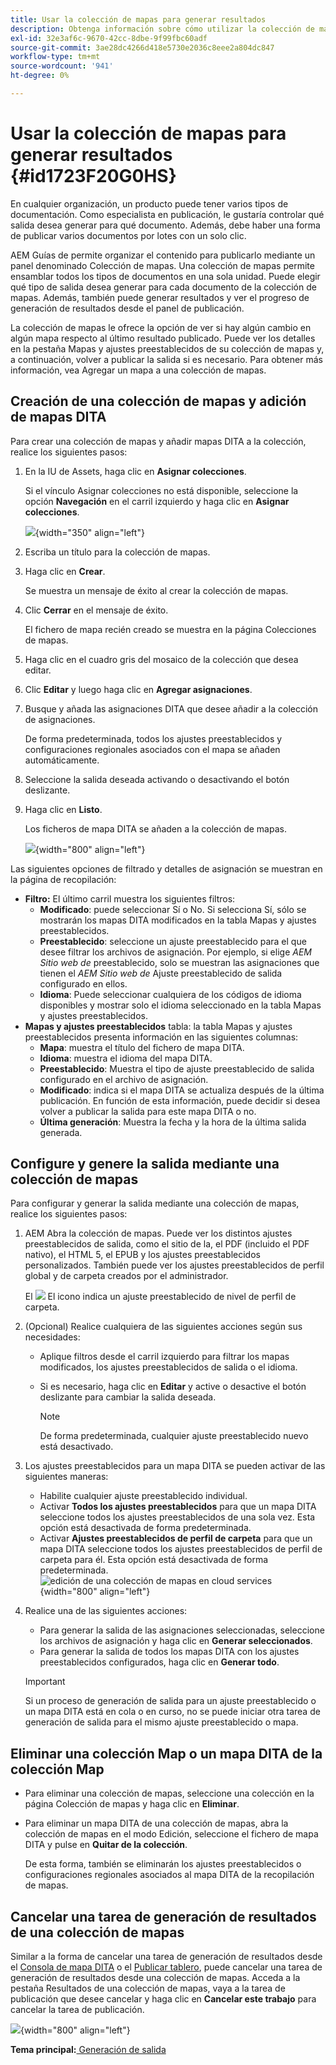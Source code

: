```yaml
---
title: Usar la colección de mapas para generar resultados
description: Obtenga información sobre cómo utilizar la colección de mapas para la generación de resultados
exl-id: 32e3af6c-9670-42cc-8dbe-9f99fbc60adf
source-git-commit: 3ae28dc4266d418e5730e2036c8eee2a804dc847
workflow-type: tm+mt
source-wordcount: '941'
ht-degree: 0%

---
```


# Usar la colección de mapas para generar resultados {#id1723F20G0HS}

En cualquier organización, un producto puede tener varios tipos de documentación. Como especialista en publicación, le gustaría controlar qué salida desea generar para qué documento. Además, debe haber una forma de publicar varios documentos por lotes con un solo clic.

AEM Guías de permite organizar el contenido para publicarlo mediante un panel denominado Colección de mapas. Una colección de mapas permite ensamblar todos los tipos de documentos en una sola unidad. Puede elegir qué tipo de salida desea generar para cada documento de la colección de mapas. Además, también puede generar resultados y ver el progreso de generación de resultados desde el panel de publicación.

La colección de mapas le ofrece la opción de ver si hay algún cambio en algún mapa respecto al último resultado publicado. Puede ver los detalles en la pestaña Mapas y ajustes preestablecidos de su colección de mapas y, a continuación, volver a publicar la salida si es necesario. Para obtener más información, vea Agregar un mapa a una colección de mapas.

## Creación de una colección de mapas y adición de mapas DITA

Para crear una colección de mapas y añadir mapas DITA a la colección, realice los siguientes pasos:

1. En la IU de Assets, haga clic en **Asignar colecciones**.

   Si el vínculo Asignar colecciones no está disponible, seleccione la opción **Navegación** en el carril izquierdo y haga clic en **Asignar colecciones**.

   ![](images/access-map-collection-left-rail.png){width="350" align="left"}

1. Escriba un título para la colección de mapas.
1. Haga clic en **Crear**.

   Se muestra un mensaje de éxito al crear la colección de mapas.

1. Clic **Cerrar** en el mensaje de éxito.

   El fichero de mapa recién creado se muestra en la página Colecciones de mapas.

1. Haga clic en el cuadro gris del mosaico de la colección que desea editar.
1. Clic **Editar** y luego haga clic en **Agregar asignaciones**.
1. Busque y añada las asignaciones DITA que desee añadir a la colección de asignaciones.

   De forma predeterminada, todos los ajustes preestablecidos y configuraciones regionales asociados con el mapa se añaden automáticamente.

1. Seleccione la salida deseada activando o desactivando el botón deslizante.
1. Haga clic en **Listo**.

   Los ficheros de mapa DITA se añaden a la colección de mapas.

   ![](images/maps_presets_62_63.png){width="800" align="left"}

Las siguientes opciones de filtrado y detalles de asignación se muestran en la página de recopilación:

- **Filtro:** El último carril muestra los siguientes filtros:
   - **Modificado**: puede seleccionar Sí o No. Si selecciona Sí, sólo se mostrarán los mapas DITA modificados en la tabla Mapas y ajustes preestablecidos.
   - **Preestablecido**: seleccione un ajuste preestablecido para el que desee filtrar los archivos de asignación. Por ejemplo, si elige *AEM Sitio web de* preestablecido, solo se muestran las asignaciones que tienen el *AEM Sitio web de* Ajuste preestablecido de salida configurado en ellos.
   - **Idioma**: Puede seleccionar cualquiera de los códigos de idioma disponibles y mostrar solo el idioma seleccionado en la tabla Mapas y ajustes preestablecidos.
- **Mapas y ajustes preestablecidos** tabla: la tabla Mapas y ajustes preestablecidos presenta información en las siguientes columnas:
   - **Mapa**: muestra el título del fichero de mapa DITA.
   - **Idioma**: muestra el idioma del mapa DITA.
   - **Preestablecido**: Muestra el tipo de ajuste preestablecido de salida configurado en el archivo de asignación.
   - **Modificado**: indica si el mapa DITA se actualiza después de la última publicación. En función de esta información, puede decidir si desea volver a publicar la salida para este mapa DITA o no.
   - **Última generación**: Muestra la fecha y la hora de la última salida generada.

## Configure y genere la salida mediante una colección de mapas

Para configurar y generar la salida mediante una colección de mapas, realice los siguientes pasos:

1. AEM Abra la colección de mapas. Puede ver los distintos ajustes preestablecidos de salida, como el sitio de la, el PDF (incluido el PDF nativo), el HTML 5, el EPUB y los ajustes preestablecidos personalizados. También puede ver los ajustes preestablecidos de perfil global y de carpeta creados por el administrador.

   El ![](images/global-preset-icon.svg) El icono indica un ajuste preestablecido de nivel de perfil de carpeta.
1. \(Opcional\) Realice cualquiera de las siguientes acciones según sus necesidades:
   - Aplique filtros desde el carril izquierdo para filtrar los mapas modificados, los ajustes preestablecidos de salida o el idioma.
   - Si es necesario, haga clic en **Editar** y active o desactive el botón deslizante para cambiar la salida deseada.



     >[!NOTE]
     >  
     > De forma predeterminada, cualquier ajuste preestablecido nuevo está desactivado.

1. Los ajustes preestablecidos para un mapa DITA se pueden activar de las siguientes maneras:

   - Habilite cualquier ajuste preestablecido individual.
   - Activar **Todos los ajustes preestablecidos** para que un mapa DITA seleccione todos los ajustes preestablecidos de una sola vez. Esta opción está desactivada de forma predeterminada.
   - Activar **Ajustes preestablecidos de perfil de carpeta** para que un mapa DITA seleccione todos los ajustes preestablecidos de perfil de carpeta para él. Esta opción está desactivada de forma predeterminada.
     ![edición de una colección de mapas en cloud services](images/edit-map-collection-cs.png){width="800" align="left"}



1. Realice una de las siguientes acciones:

   - Para generar la salida de las asignaciones seleccionadas, seleccione los archivos de asignación y haga clic en **Generar seleccionados**.
   - Para generar la salida de todos los mapas DITA con los ajustes preestablecidos configurados, haga clic en **Generar todo**.
   >[!IMPORTANT]
   >
   > Si un proceso de generación de salida para un ajuste preestablecido o un mapa DITA está en cola o en curso, no se puede iniciar otra tarea de generación de salida para el mismo ajuste preestablecido o mapa.


## Eliminar una colección Map o un mapa DITA de la colección Map

- Para eliminar una colección de mapas, seleccione una colección en la página Colección de mapas y haga clic en **Eliminar**.
- Para eliminar un mapa DITA de una colección de mapas, abra la colección de mapas en el modo Edición, seleccione el fichero de mapa DITA y pulse en **Quitar de la colección**.

  De esta forma, también se eliminarán los ajustes preestablecidos o configuraciones regionales asociados al mapa DITA de la recopilación de mapas.


## Cancelar una tarea de generación de resultados de una colección de mapas

Similar a la forma de cancelar una tarea de generación de resultados desde el [Consola de mapa DITA](generate-output-for-a-dita-map.md#id2061H100T5Z) o el [Publicar tablero](generate-output-publish-dashboard.md#), puede cancelar una tarea de generación de resultados desde una colección de mapas. Acceda a la pestaña Resultados de una colección de mapas, vaya a la tarea de publicación que desee cancelar y haga clic en **Cancelar este trabajo** para cancelar la tarea de publicación.

![](images/cancel-publish-task-map-collection.png){width="800" align="left"}

**Tema principal:**[ Generación de salida](generate-output.md)
